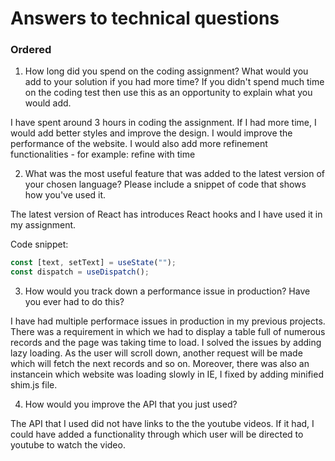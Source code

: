 # Answers to technical questions



### Ordered

1. How long did you spend on the coding assignment? What would you add to your solution if you had more time? If you didn't spend much time on the coding test then use this as an opportunity to explain what you would add.

I have spent around 3 hours in coding the assignment. If I had more time, I would add better styles and improve the design. I would improve the performance of the website. I would also add more refinement functionalities - for example: refine with time

2.	What was the most useful feature that was added to the latest version of your chosen language? Please include a snippet of code that shows how you've used it.

The latest version of React has introduces React hooks and I have used it in my assignment.

Code snippet:
```jsx
const [text, setText] = useState("");
const dispatch = useDispatch();
```

3.	How would you track down a performance issue in production? Have you ever had to do this?

I have had multiple performace issues in production in my previous projects. There was a requirement in which we had to display a table full of numerous records and the page was taking time to load. I solved the issues by adding lazy loading. As the user will scroll down, another request will be made which will fetch the next records and so on. Moreover, there was also an instancein which website was loading slowly in IE, I fixed by adding minified shim.js file.

4.	How would you improve the API that you just used?

The API that I used did not have links to the the youtube videos. If it had, I could have added a functionality through which user will be directed to youtube to watch the video. 

